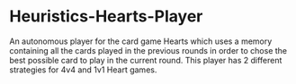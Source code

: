 # Heuristics-Hearts-Player
An autonomous player for the card game Hearts which uses a memory containing all the cards played in the previous rounds
in order to chose the best possible card to play in the current round. This player has 2 different strategies for 4v4 and 1v1 Heart games.
